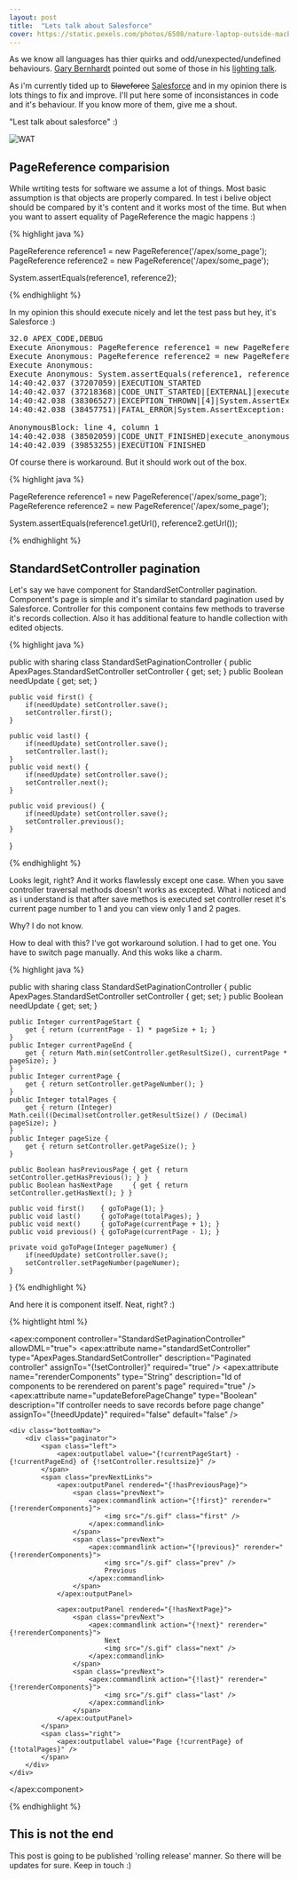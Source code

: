 ```yaml
---
layout: post
title:  "Lets talk about Salesforce"
cover: https://static.pexels.com/photos/6508/nature-laptop-outside-macbook.jpg
---
```


As we know all languages has thier quirks and odd/unexpected/undefined behaviours. [Gary Bernhardt][gary-bernhardt] pointed out some of those in his [lighting talk][jsc-wat].

As i'm currently tided up to <s>Slaveforce</s> [Salesforce][sfdc] and in my opinion there is lots things to fix and improve. I'll put here some of inconsistances in code and it's behaviour. If you know more of them, give me a shout.

"Lest talk about salesforce" :)

<!-- more -->

![WAT](/assets/wat.png)

## PageReference comparision

While wrtiting tests for software we assume a lot of things. Most basic assumption is that objects are properly compared. In test i belive object should be compared by it's content and it works most of the time. But when you want to assert equality of PageReference the magic happens :)

{% highlight java %}

PageReference reference1 = new PageReference('/apex/some_page');
PageReference reference2 = new PageReference('/apex/some_page');

System.assertEquals(reference1, reference2);

{% endhighlight %}

In my opinion this should execute nicely and let the test pass but hey, it's Salesforce :)

<pre>
32.0 APEX_CODE,DEBUG
Execute Anonymous: PageReference reference1 = new PageReference('/apex/some_page');
Execute Anonymous: PageReference reference2 = new PageReference('/apex/some_page');
Execute Anonymous:
Execute Anonymous: System.assertEquals(reference1, reference2);
14:40:42.037 (37207059)|EXECUTION_STARTED
14:40:42.037 (37218368)|CODE_UNIT_STARTED|[EXTERNAL]|execute_anonymous_apex
14:40:42.038 (38306527)|EXCEPTION_THROWN|[4]|System.AssertException: Assertion Failed: Expected: System.PageReference[/apex/some_page], Actual: System.PageReference[/apex/some_page]
14:40:42.038 (38457751)|FATAL_ERROR|System.AssertException: Assertion Failed: Expected: System.PageReference[/apex/some_page], Actual: System.PageReference[/apex/some_page]

AnonymousBlock: line 4, column 1
14:40:42.038 (38502059)|CODE_UNIT_FINISHED|execute_anonymous_apex
14:40:42.039 (39853255)|EXECUTION_FINISHED
</pre>

Of course there is workaround. But it should work out of the box.

{% highlight java %}

PageReference reference1 = new PageReference('/apex/some_page');
PageReference reference2 = new PageReference('/apex/some_page');

System.assertEquals(reference1.getUrl(), reference2.getUrl());

{% endhighlight %}

## StandardSetController pagination

Let's say we have component for StandardSetController pagination. Component's page is simple and it's similar to standard pagination used by Salesforce. Controller for this component contains few methods to traverse it's records collection. Also it has additional feature to handle collection with edited objects.

{% highlight java %}

public with sharing class StandardSetPaginationController {
    public ApexPages.StandardSetController setController { get; set; }
    public Boolean needUpdate { get; set; }

    public void first() {
        if(needUpdate) setController.save();
        setController.first();
    }

    public void last() {
        if(needUpdate) setController.save();
        setController.last();
    }
    public void next() {
        if(needUpdate) setController.save();
        setController.next();
    }

    public void previous() {
        if(needUpdate) setController.save();
        setController.previous();
    }
}

{% endhighlight %}

Looks legit, right? And it works flawlessly except one case. When you save controller traversal methods doesn't works as excepted. What i noticed and as i understand is that after save methos is executed set controller reset it's current page number to 1 and you can view only 1 and 2 pages.

Why? I do not know.

How to deal with this? I've got workaround solution. I had to get one. You have to switch page manually. And this woks like a charm.

{% highlight java %}

public with sharing class StandardSetPaginationController {
    public ApexPages.StandardSetController setController { get; set; }
    public Boolean needUpdate { get; set; }

    public Integer currentPageStart {
        get { return (currentPage - 1) * pageSize + 1; }
    }
    public Integer currentPageEnd {
        get { return Math.min(setController.getResultSize(), currentPage * pageSize); }
    }
    public Integer currentPage {
        get { return setController.getPageNumber(); }
    }
    public Integer totalPages {
        get { return (Integer) Math.ceil((Decimal)setController.getResultSize() / (Decimal) pageSize); }
    }
    public Integer pageSize {
        get { return setController.getPageSize(); }
    }

    public Boolean hasPreviousPage { get { return setController.getHasPrevious(); } }
    public Boolean hasNextPage     { get { return setController.getHasNext(); } }

    public void first()    { goToPage(1); }
    public void last()     { goToPage(totalPages); }
    public void next()     { goToPage(currentPage + 1); }
    public void previous() { goToPage(currentPage - 1); }

    private void goToPage(Integer pageNumer) {
        if(needUpdate) setController.save();
        setController.setPageNumber(pageNumer);
    }
}
{% endhighlight %}

And here it is component itself. Neat, right? :)

{% hightlight html %}

<apex:component controller="StandardSetPaginationController" allowDML="true">
    <apex:attribute name="standardSetController" type="ApexPages.StandardSetController"
        description="Paginated controller"
        assignTo="{!setController}" required="true"
    />
    <apex:attribute name="rerenderComponents" type="String"
        description="Id of components to be rerendered on parent's page"
        required="true"
    />
    <apex:attribute name="updateBeforePageChange" type="Boolean"
        description="If controller needs to save records before page change"
        assignTo="{!needUpdate}" required="false" default="false"
    />

    <div class="bottomNav">
        <div class="paginator">
            <span class="left">
                <apex:outputlabel value="{!currentPageStart} - {!currentPageEnd} of {!setController.resultsize}" />
            </span>
            <span class="prevNextLinks">
                <apex:outputPanel rendered="{!hasPreviousPage}">
                    <span class="prevNext">
                        <apex:commandlink action="{!first}" rerender="{!rerenderComponents}">
                            <img src="/s.gif" class="first" />
                        </apex:commandlink>
                    </span>
                    <span class="prevNext">
                        <apex:commandlink action="{!previous}" rerender="{!rerenderComponents}">
                            <img src="/s.gif" class="prev" />
                            Previous
                        </apex:commandlink>
                    </span>
                </apex:outputPanel>

                <apex:outputPanel rendered="{!hasNextPage}">
                    <span class="prevNext">
                        <apex:commandlink action="{!next}" rerender="{!rerenderComponents}">
                            Next
                            <img src="/s.gif" class="next" />
                        </apex:commandlink>
                    </span>
                    <span class="prevNext">
                        <apex:commandlink action="{!last}" rerender="{!rerenderComponents}">
                            <img src="/s.gif" class="last" />
                        </apex:commandlink>
                    </span>
                </apex:outputPanel>
            </span>
            <span class="right">
                <apex:outputlabel value="Page {!currentPage} of {!totalPages}" />
            </span>
        </div>
    </div>
</apex:component>

{% endhighlight %}

## This is not the end

This post is going to be published 'rolling release' manner. So there will be updates for sure. Keep in touch :)

[gary-bernhardt]:https://twitter.com/GaryBernhardt
[jsc-wat]:https://www.destroyallsoftware.com/talks/wat
[sfdc]:http://www.salesforce.com/
